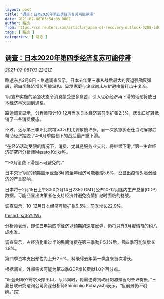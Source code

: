 ```yaml
---
layout: post
title: "调查：日本2020年第四季经济复苏可能停滞"
date: 2021-02-08T03:54:06.000Z
author: 路透
from: https://cn.reuters.com/article/japan-q4-recovery-outlook-0208-idCNKBS2A808W
tags: [ 路透 ]
categories: [ 路透 ]
---
```

<!--1612756446000-->
[调查：日本2020年第四季经济复苏可能停滞](https://cn.reuters.com/article/japan-q4-recovery-outlook-0208-idCNKBS2A808W)
------

<div>
<div><i>2021-02-08T03:22:21Z</i></div><p>路透东京2月8日 - 路透调查显示，日本去年第三季从战后最大的衰退强劲反弹后，第四季经济增长可能温和，显示家庭与企业尚未从新冠疫情打击中复苏。</p><p>1月宣布实施的紧急状态令消费蒙受更多痛苦，引人忧心经济再下滑的话恐将使日本经济再次回到通缩。</p><p>路透调查显示，分析师预计10-12月当季日本经济较前季扩张2.3%，因出口好转抵销了一些消费疲态。</p><p>不过，这与第三季环比跳增5.3%相比要放慢许多，前一次紧急状态在当时解除后帮助经济摆脱了4-6月季度创下的战后最严重下滑。</p><p>“在经济活动受限的情况下，消费、尤其是服务业支出，将继续下滑，”第一生命经济研究所分析师Masato Koike称。</p><p>“1-3月消费下滑是不可避免的。”</p><p>日本央行1月的预期显示截至3月的全年经济可能萎缩5.6%，凸显出疫情对脆弱经济的严重影响。</p><p>日本将于2月15日上午8:50(2月14日2350 GMT)公布10-12月国内生产总值(GDP)数据，可能凸显出决策者在支持经济并避免疫情扩散时面临的挑战。</p><p>调查显示，10-12月日本经济可能扩张9.5%，前季增长22.9%。</p><p><a href="https://tmsnrt.rs/3oYifW7">tmsnrt.rs/3oYifW7</a></p><p>分析师表示，即使去年第四季经济以预期的速度反弹，仍将只有3月疫情前的约八成水准。</p><p>调查显示，占经济比重过半的民间消费在第三季劲升5.1%后，第四季可能仅增长1.8%。</p><p>第四季资本支出预估为上升2.6%，料录得去年第一季度来首次增长。</p><p>根据调查，外部需求可能为第四季GDP增长贡献1.0个百分点。</p><p>“旺盛的海外需求支撑出口，与此同时，内需也得到政府刺激措施的些许提振，”三菱日联研究谘询公司资深分析师Shinichiro Kobayashi表示，“但前景仍不明确。”(完)</p>
</div>
